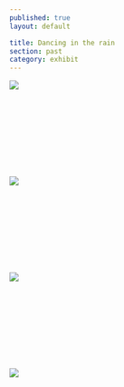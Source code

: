 ```yaml
---
published: true
layout: default

title: Dancing in the rain
section: past
category: exhibit
---
```


<img src="https://farm9.staticflickr.com/8848/18445207418_a2948e9999_z.jpg">
<br><br>
<br><br>
<br><br>
<br><br>
<br><br>
<img src="https://farm1.staticflickr.com/351/18446713769_3c0dd93c51_z.jpg">
<br><br>
<br><br>
<br><br>
<br><br>
<br><br>
<img src="https://farm9.staticflickr.com/8851/18635125371_d73ed0f7ee_z.jpg">
<br><br>
<br><br>
<br><br>
<br><br>
<br><br>
<img src="https://farm1.staticflickr.com/400/18445177648_54f009580c_z.jpg">
